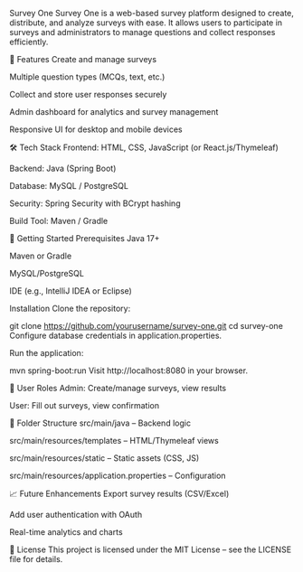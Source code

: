 Survey One
Survey One is a web-based survey platform designed to create, distribute, and analyze surveys with ease. It allows users to participate in surveys and administrators to manage questions and collect responses efficiently.

🔧 Features
Create and manage surveys

Multiple question types (MCQs, text, etc.)

Collect and store user responses securely

Admin dashboard for analytics and survey management

Responsive UI for desktop and mobile devices

🛠️ Tech Stack
Frontend: HTML, CSS, JavaScript (or React.js/Thymeleaf)

Backend: Java (Spring Boot)

Database: MySQL / PostgreSQL

Security: Spring Security with BCrypt hashing

Build Tool: Maven / Gradle

🚀 Getting Started
Prerequisites
Java 17+

Maven or Gradle

MySQL/PostgreSQL

IDE (e.g., IntelliJ IDEA or Eclipse)

Installation
Clone the repository:

git clone https://github.com/yourusername/survey-one.git
cd survey-one
Configure database credentials in application.properties.

Run the application:

mvn spring-boot:run
Visit http://localhost:8080 in your browser.

👤 User Roles
Admin: Create/manage surveys, view results

User: Fill out surveys, view confirmation

📂 Folder Structure
src/main/java – Backend logic

src/main/resources/templates – HTML/Thymeleaf views

src/main/resources/static – Static assets (CSS, JS)

src/main/resources/application.properties – Configuration

📈 Future Enhancements
Export survey results (CSV/Excel)

Add user authentication with OAuth

Real-time analytics and charts

📄 License
This project is licensed under the MIT License – see the LICENSE file for details.
